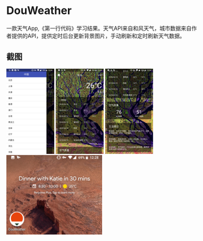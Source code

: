 # DouWeather
一款天气App,《第一行代码》学习结果。天气API来自和风天气，城市数据来自作者提供的API，提供定时后台更新背景图片，手动刷新和定时刷新天气数据。

## 截图
<img src="https://github.com/SteveJChao/DouWeather/blob/master/Screenshot/drawer.png" width="25%" height="25%" />
<img src="https://github.com/SteveJChao/DouWeather/blob/master/Screenshot/weather1.png" width="25%" height="25%" />
<img src="https://github.com/SteveJChao/DouWeather/blob/master/Screenshot/weather2.png" width="25%" height="25%" />

<img src="https://github.com/SteveJChao/DouWeather/blob/master/Screenshot/icon.png" width="50%" height="50%" />

